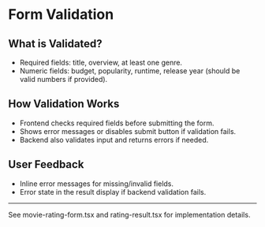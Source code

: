 # Form Validation

## What is Validated?
- Required fields: title, overview, at least one genre.
- Numeric fields: budget, popularity, runtime, release year (should be valid numbers if provided).

## How Validation Works
- Frontend checks required fields before submitting the form.
- Shows error messages or disables submit button if validation fails.
- Backend also validates input and returns errors if needed.

## User Feedback
- Inline error messages for missing/invalid fields.
- Error state in the result display if backend validation fails.

---

See movie-rating-form.tsx and rating-result.tsx for implementation details. 
